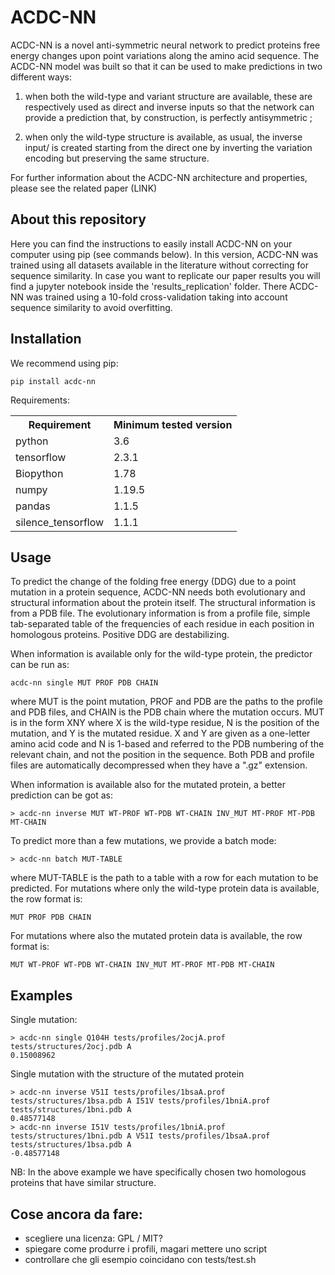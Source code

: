# ACDC-NN

ACDC-NN is a novel anti-symmetric neural network to predict proteins free energy changes upon point variations along the amino acid sequence.
The ACDC-NN model was built so that it can be used to make predictions in two different ways: 

1. when both the wild-type and variant structure are available, these are respectively used as direct and inverse inputs so that the network can provide a prediction that, by construction, is perfectly antisymmetric ; 

2. when only the wild-type structure is available, as usual, the inverse input/ is created starting from the direct one by inverting the variation encoding but preserving the same structure. 

For further information about the ACDC-NN architecture and properties, please see the related paper (LINK)

## About this repository

Here you can find the instructions to easily install ACDC-NN on your computer using pip (see commands below).
In this version, ACDC-NN was trained using all datasets available in the literature without correcting for sequence similarity.
In case you want to replicate our paper results you will find a jupyter notebook inside the 'results_replication' folder.
There ACDC-NN was trained using a 10-fold cross-validation taking into account sequence similarity to avoid overfitting.

## Installation

We recommend using pip:
```
pip install acdc-nn
```

Requirements:
<table>
  <tr><th>Requirement</th><th>Minimum tested version</th></tr>
  <tr><td>python</td><td>3.6</td></tr>
  <tr><td>tensorflow</td><td>2.3.1</td></tr>
  <tr><td>Biopython</td><td>1.78</td></tr>
  <tr><td>numpy</td><td>1.19.5</td></tr>
  <tr><td>pandas</td><td>1.1.5</td></tr>
  <tr><td>silence_tensorflow</td><td>1.1.1</td></tr>
</table>

## Usage
To predict the change of the folding free energy (DDG) due to a point mutation in a protein sequence, ACDC-NN needs both evolutionary and structural information about the protein itself. The structural information is from a PDB file. The evolutionary information is from a profile file, simple tab-separated table of the frequencies of each residue in each position in homologous proteins. Positive DDG are destabilizing.

When information is available only for the wild-type protein, the predictor can be run as:
```
acdc-nn single MUT PROF PDB CHAIN
```
where MUT is the point mutation, PROF and PDB are the paths to the profile and PDB files, and CHAIN is the PDB chain where the mutation occurs. MUT is in the form XNY where X is the wild-type residue, N is the position of the mutation, and Y is the mutated residue. X and Y are given as a one-letter amino acid code and N is 1-based and referred to the PDB numbering of the relevant chain, and not the position in the sequence. Both PDB and profile files are automatically decompressed when they have a ".gz" extension.

When information is available also for the mutated protein, a better prediction can be got as:
```
> acdc-nn inverse MUT WT-PROF WT-PDB WT-CHAIN INV_MUT MT-PROF MT-PDB MT-CHAIN 
```

To predict more than a few mutations, we provide a batch mode:
```
> acdc-nn batch MUT-TABLE
```
where MUT-TABLE is the path to a table with a row for each mutation to be predicted. For mutations where only the wild-type protein data is available, the row format is:
```
MUT PROF PDB CHAIN
```
For mutations where also the mutated protein data is available, the row format is:
```
MUT WT-PROF WT-PDB WT-CHAIN INV_MUT MT-PROF MT-PDB MT-CHAIN
```

## Examples
Single mutation:
```
> acdc-nn single Q104H tests/profiles/2ocjA.prof tests/structures/2ocj.pdb A
0.15008962
```
Single mutation with the structure of the mutated protein
```
> acdc-nn inverse V51I tests/profiles/1bsaA.prof tests/structures/1bsa.pdb A I51V tests/profiles/1bniA.prof tests/structures/1bni.pdb A 
0.48577148
> acdc-nn inverse I51V tests/profiles/1bniA.prof tests/structures/1bni.pdb A V51I tests/profiles/1bsaA.prof tests/structures/1bsa.pdb A
-0.48577148
```

NB: In the above example we have specifically chosen two homologous proteins that have similar structure.

## Cose ancora da fare:
- scegliere una licenza: GPL / MIT?
- spiegare come produrre i profili, magari mettere uno script
- controllare che gli esempio coincidano con tests/test.sh
